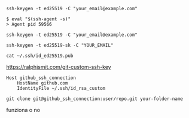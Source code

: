 ```shell
ssh-keygen -t ed25519 -C "your_email@example.com"
```
```shell
$ eval "$(ssh-agent -s)"
> Agent pid 59566
```
```shell
ssh-keygen -t ed25519 -C "your_email@example.com"
```
```shell
ssh-keygen -t ed25519-sk -C "YOUR_EMAIL"
```
```shell
cat ~/.ssh/id_ed25519.pub
```
https://ralphjsmit.com/git-custom-ssh-key
```
Host github_ssh_connection
	HostName github.com
	IdentityFile ~/.ssh/id_rsa_custom
```
```
git clone git@github_ssh_connection:user/repo.git your-folder-name 
```
funziona o no